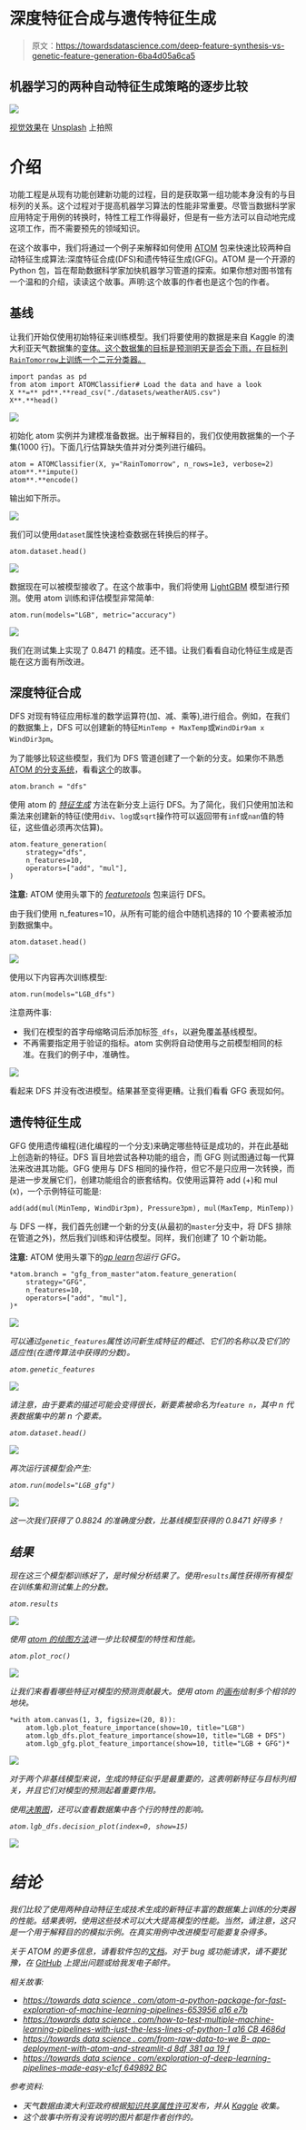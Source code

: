 # 深度特征合成与遗传特征生成

> 原文：<https://towardsdatascience.com/deep-feature-synthesis-vs-genetic-feature-generation-6ba4d05a6ca5>

## 机器学习的两种自动特征生成策略的逐步比较

![](img/9b1ed197dcb53fb27f4294b09a83a47d.png)

[视觉效果](https://unsplash.com/@visuals?utm_source=medium&utm_medium=referral)在 [Unsplash](https://unsplash.com?utm_source=medium&utm_medium=referral) 上拍照

# 介绍

功能工程是从现有功能创建新功能的过程，目的是获取第一组功能本身没有的与目标列的关系。这个过程对于提高机器学习算法的性能非常重要。尽管当数据科学家应用特定于用例的转换时，特性工程工作得最好，但是有一些方法可以自动地完成这项工作，而不需要预先的领域知识。

在这个故事中，我们将通过一个例子来解释如何使用 [ATOM](https://github.com/tvdboom/ATOM) 包来快速比较两种自动特征生成算法:深度特征合成(DFS)和遗传特征生成(GFG)。ATOM 是一个开源的 Python 包，旨在帮助数据科学家加快机器学习管道的探索。如果你想对图书馆有一个温和的介绍，读读这个故事。声明:这个故事的作者也是这个包的作者。

## 基线

让我们开始仅使用初始特征来训练模型。我们将要使用的数据是来自 Kaggle 的澳大利亚天气数据集的[变体。这个数据集的目标是预测明天是否会下雨，在目标列`RainTomorrow`上训练一个二元分类器。](https://github.com/tvdboom/ATOM/blob/master/examples/datasets/weatherAUS.csv)

```
import pandas as pd
from atom import ATOMClassifier# Load the data and have a look
X **=** pd**.**read_csv("./datasets/weatherAUS.csv")
X**.**head()
```

![](img/0298858a830a176e55c6e822cc2c0df2.png)

初始化 atom 实例并为建模准备数据。出于解释目的，我们仅使用数据集的一个子集(1000 行)。下面几行估算缺失值并对分类列进行编码。

```
atom = ATOMClassifier(X, y="RainTomorrow", n_rows=1e3, verbose=2)
atom**.**impute()
atom**.**encode()
```

输出如下所示。

![](img/485b085b6fe77d5e69c033dae4851c09.png)

我们可以使用`dataset`属性快速检查数据在转换后的样子。

`atom.dataset.head()`

![](img/8c3c7ed7081815958c8dbdcc3b67b643.png)

数据现在可以被模型接收了。在这个故事中，我们将使用 [LightGBM](https://lightgbm.readthedocs.io/en/latest/pythonapi/lightgbm.LGBMClassifier.html) 模型进行预测。使用 atom 训练和评估模型非常简单:

`atom.run(models="LGB", metric="accuracy")`

![](img/5897fa87935d0309bb52793a88ea6214.png)

我们在测试集上实现了 0.8471 的精度。还不错。让我们看看自动化特征生成是否能在这方面有所改进。

## 深度特征合成

DFS 对现有特征应用标准的数学运算符(加、减、乘等),进行组合。例如，在我们的数据集上，DFS 可以创建新的特征`MinTemp + MaxTemp`或`WindDir9am x WindDir3pm`。

为了能够比较这些模型，我们为 DFS 管道创建了一个新的分支。如果你不熟悉 [ATOM 的分支系统](https://tvdboom.github.io/ATOM/user_guide/data_management/#branches)，看看[这个](/how-to-test-multiple-machine-learning-pipelines-with-just-a-few-lines-of-python-1a16cb4686d)的故事。

`atom.branch = "dfs"`

使用 atom 的 [*特征生成*](https://tvdboom.github.io/ATOM/API/ATOM/atomclassifier/#feature-generation) 方法在新分支上运行 DFS。为了简化，我们只使用加法和乘法来创建新的特征(使用`div`、`log`或`sqrt`操作符可以返回带有`inf`或`nan`值的特征，这些值必须再次估算)。

```
atom.feature_generation(
    strategy="dfs",
    n_features=10,
    operators=["add", "mul"],
)
```

**注意:** ATOM 使用头罩下的 [*featuretools*](https://docs.featuretools.com/en/v0.16.0/index.html) 包来运行 DFS。

由于我们使用 n_features=10，从所有可能的组合中随机选择的 10 个要素被添加到数据集中。

`atom.dataset.head()`

![](img/847adbf21038acc392e0adf5b3981f24.png)

使用以下内容再次训练模型:

`atom.run(models="LGB_dfs")`

注意两件事:

*   我们在模型的首字母缩略词后添加标签`_dfs`，以避免覆盖基线模型。
*   不再需要指定用于验证的指标。atom 实例将自动使用与之前模型相同的标准。在我们的例子中，准确性。

![](img/f56bc321b59bd9fd7bf748c5eaaa1804.png)

看起来 DFS 并没有改进模型。结果甚至变得更糟。让我们看看 GFG 表现如何。

## **遗传特征生成**

GFG 使用遗传编程(进化编程的一个分支)来确定哪些特征是成功的，并在此基础上创造新的特征。DFS 盲目地尝试各种功能的组合，而 GFG 则试图通过每一代算法来改进其功能。GFG 使用与 DFS 相同的操作符，但它不是只应用一次转换，而是进一步发展它们，创建功能组合的嵌套结构。仅使用运算符 add (+)和 mul (x)，一个示例特征可能是:

`add(add(mul(MinTemp, WindDir3pm), Pressure3pm), mul(MaxTemp, MinTemp))`

与 DFS 一样，我们首先创建一个新的分支(从最初的`master`分支中，将 DFS 排除在管道之外)，然后我们训练和评估模型。同样，我们创建了 10 个新功能。

**注意:** ATOM 使用头罩下的[*gp learn*](https://gplearn.readthedocs.io/en/stable/)*包运行 GFG。*

```
*atom.branch = "gfg_from_master"atom.feature_generation(
    strategy="GFG",
    n_features=10,
    operators=["add", "mul"],
)*
```

*![](img/6db76febd61e56b63a5fc9b553358da3.png)*

*可以通过`genetic_features`属性访问新生成特征的概述、它们的名称以及它们的适应性(在遗传算法中获得的分数)。*

*`atom.genetic_features`*

*![](img/89baf1df5be9a95117a4171120b248c3.png)*

*请注意，由于要素的描述可能会变得很长，新要素被命名为`feature n`，其中 n 代表数据集中的第 n 个要素。*

*`atom.dataset.head()`*

*![](img/20411b97c8606a2dc43aab971c0f494f.png)*

*再次运行该模型会产生:*

*`atom.run(models="LGB_gfg")`*

*![](img/4501d77ee6562bb9d84b73bca507749c.png)*

*这一次我们获得了 0.8824 的准确度分数，比基线模型获得的 0.8471 好得多！*

## *结果*

*现在这三个模型都训练好了，是时候分析结果了。使用`results`属性获得所有模型在训练集和测试集上的分数。*

*`atom.results`*

*![](img/2537935d62d3865886dd89565c623da0.png)*

*使用 [atom 的绘图方法](https://tvdboom.github.io/ATOM/user_guide/plots/)进一步比较模型的特性和性能。*

*`atom.plot_roc()`*

*![](img/a1f45676e4da977543e29974eba4d890.png)*

*让我们来看看哪些特征对模型的预测贡献最大。使用 atom 的[画布](https://tvdboom.github.io/ATOM/user_guide/plots/#canvas)绘制多个相邻的地块。*

```
*with atom.canvas(1, 3, figsize=(20, 8)):
    atom.lgb.plot_feature_importance(show=10, title="LGB")
    atom.lgb_dfs.plot_feature_importance(show=10, title="LGB + DFS")
    atom.lgb_gfg.plot_feature_importance(show=10, title="LGB + GFG")*
```

*![](img/17b237a6deb08c3b1f0b6a42d5e5b0f2.png)*

*对于两个非基线模型来说，生成的特征似乎是最重要的，这表明新特征与目标列相关，并且它们对模型的预测起着重要作用。*

*使用[决策图](https://tvdboom.github.io/ATOM/API/plots/decision_plot/)，还可以查看数据集中各个行的特性的影响。*

*`atom.lgb_dfs.decision_plot(index=0, show=15)`*

*![](img/5010d6e9f2d380b8d48375755601ab5e.png)*

# *结论*

*我们比较了使用两种自动特征生成技术生成的新特征丰富的数据集上训练的分类器的性能。结果表明，使用这些技术可以大大提高模型的性能。当然，请注意，这只是一个用于解释目的的模拟示例。在真实用例中改进模型可能要复杂得多。*

*关于 ATOM 的更多信息，请看软件包的[文档](https://tvdboom.github.io/ATOM/)。对于 bug 或功能请求，请不要犹豫，在 [GitHub](https://github.com/tvdboom/ATOM) 上提出问题或给我发电子邮件。*

*相关故事:*

*   *[https://towards data science . com/atom-a-python-package-for-fast-exploration-of-machine-learning-pipelines-653956 a16 e7b](/atom-a-python-package-for-fast-exploration-of-machine-learning-pipelines-653956a16e7b)*
*   *[https://towards data science . com/how-to-test-multiple-machine-learning-pipelines-with-just-the-less-lines-of-python-1 a16 CB 4686d](/how-to-test-multiple-machine-learning-pipelines-with-just-a-few-lines-of-python-1a16cb4686d)*
*   *[https://towards data science . com/from-raw-data-to-we B- app-deployment-with-atom-and-streamlit-d 8df 381 aa 19 f](/from-raw-data-to-web-app-deployment-with-atom-and-streamlit-d8df381aa19f)*
*   *[https://towards data science . com/exploration-of-deep-learning-pipelines-made-easy-e1cf 649892 BC](/exploration-of-deep-learning-pipelines-made-easy-e1cf649892bc)*

*参考资料:*

*   *天气数据由澳大利亚政府根据[知识共享属性许可](https://creativecommons.org.au/learn/licences/)发布，并从 [Kaggle](https://www.kaggle.com/jsphyg/weather-dataset-rattle-package) 收集。*
*   *这个故事中所有没有说明的图片都是作者创作的。*